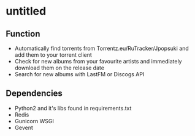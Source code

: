 # untitled

## Function
* Automatically find torrents from Torrentz.eu/RuTracker/Jpopsuki and add them to your torrent client
* Check for new albums from your favourite artists and immediately download them on the release date
* Search for new albums with LastFM or Discogs API

## Dependencies
* Python2 and it's libs found in requirements.txt
* Redis
* Gunicorn WSGI
* Gevent
